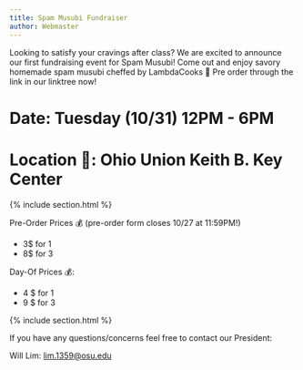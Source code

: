 ```yaml
---
title: Spam Musubi Fundraiser
author: Webmaster
---
```

Looking to satisfy your cravings after class? We are excited to announce our first fundraising event for Spam Musubi! Come out and enjoy savory homemade spam musubi cheffed by LambdaCooks 🤤 Pre order through the link in our linktree now!


# Date: Tuesday (10/31) 12PM - 6PM
# Location 📍: Ohio Union Keith B. Key Center

{% include section.html %}

Pre-Order Prices 💰 (pre-order form closes 10/27 at 11:59PM!)<br>
- 3&#x24; for 1<br>  
- 8&#x24; for 3<br>

Day-Of Prices 💰:<br>
 - 4 &#x24; for 1<br>   
 - 9 &#x24; for 3<br>

{% include section.html %}

If you have any questions/concerns feel free to contact our President:

Will Lim: lim.1359@osu.edu
